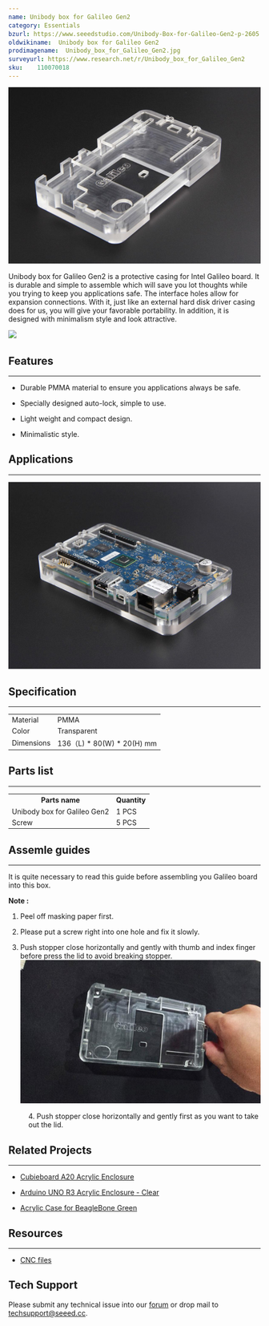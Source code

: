 ```yaml
---
name: Unibody box for Galileo Gen2
category: Essentials
bzurl: https://www.seeedstudio.com/Unibody-Box-for-Galileo-Gen2-p-2605.html
oldwikiname:  Unibody box for Galileo Gen2
prodimagename:  Unibody_box_for_Galileo_Gen2.jpg
surveyurl: https://www.research.net/r/Unibody_box_for_Galileo_Gen2
sku:    110070018
---
```

![](https://github.com/SeeedDocument/Unibody_box_for_Galileo_Gen2/raw/master/img/Unibody_box_for_Galileo_Gen2.jpg)

Unibody box for Galileo Gen2 is a protective casing for Intel Galileo board. It is durable and simple to assemble which will save you lot thoughts while you trying to keep you applications safe. The interface holes allow for expansion connections. With it, just like an external hard disk driver casing does for us, you will give your favorable portability. In addition, it is designed with minimalism style and look attractive.

[![](https://github.com/SeeedDocument/Seeed-WiKi/raw/master/docs/images/300px-Get_One_Now_Banner-ragular.png)](https://www.seeedstudio.com/Unibody-Box-for-Galileo-Gen2-p-2605.html)

##  Features
---
*   Durable PMMA material to ensure you applications always be safe.

*   Specially designed auto-lock, simple to use.

*   Light weight and compact design.

*   Minimalistic style.

##  Applications
---
![](https://github.com/SeeedDocument/Unibody_box_for_Galileo_Gen2/raw/master/img/Unibody_box_for_Galileo_Gen2_with_Galileo_.jpg)

##  Specification
---
<table>
<tr>
<td> Material </td>
<td> PMMA
</td></tr>
<tr>
<td> Color </td>
<td> Transparent
</td></tr>
<tr>
<td> Dimensions </td>
<td> 136（L) * 80(W) * 20(H) mm
</td></tr></table>

##  Parts list
---
<table>
<tr>
<th>Parts name   </th>
<th> Quantity
</th></tr>
<tr>
<td> Unibody box for Galileo Gen2  </td>
<td> 1 PCS
</td></tr>
<tr>
<td> Screw </td>
<td> 5 PCS
</td></tr></table>

##  Assemle guides
---
It is quite necessary to read this guide before assembling you Galileo board into this box.

**<span>Note :</span>**

1.  Peel off masking paper first.

2.  Please put a screw right into one hole and fix it slowly.

3.  Push stopper close horizontally and gently with thumb and index finger before press the lid to avoid breaking stopper.
![](https://github.com/SeeedDocument/Unibody_box_for_Galileo_Gen2/raw/master/img/800px-Galileogen2case_Assembly_Guide.jpg)

</dd><dd>4. Push stopper close horizontally and gently first as you want to take out the lid.
</dd></dl>

##  Related Projects
---
- [Cubieboard A20 Acrylic Enclosure](http://www.seeedstudio.com/depot/Cubieboard-A20-Acrylic-Enclosure-p-2396.html)

- [Arduino UNO R3 Acrylic Enclosure - Clear](http://www.seeedstudio.com/depot/Arduino-UNO-R3-Acrylic-Enclosure-Clear-p-2362.html)

- [Acrylic Case for BeagleBone Green](http://www.seeedstudio.com/depot/Acrylic-Case-for-BeagleBone-Green-p-2515.html)

##  Resources
---
- [CNC files](https://github.com/SeeedDocument/Unibody_box_for_Galileo_Gen2/raw/master/res/CNC_files.zip)

## Tech Support
Please submit any technical issue into our [forum](http://forum.seeedstudio.com/) or drop mail to techsupport@seeed.cc. 